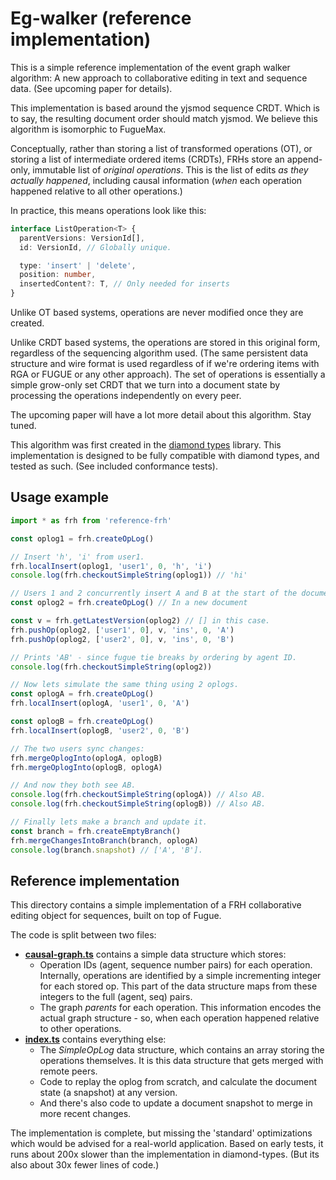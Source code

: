 # Eg-walker (reference implementation)

This is a simple reference implementation of the event graph walker algorithm: A new approach to collaborative editing in text and sequence data. (See upcoming paper for details).

This implementation is based around the yjsmod sequence CRDT. Which is to say, the resulting document order should match yjsmod. We believe this algorithm is isomorphic to FugueMax.

Conceptually, rather than storing a list of transformed operations (OT), or storing a list of intermediate ordered items (CRDTs), FRHs store an append-only, immutable list of *original operations*. This is the list of edits *as they actually happened*, including causal information (*when* each operation happened relative to all other operations.)

In practice, this means operations look like this:

```typescript
interface ListOperation<T> {
  parentVersions: VersionId[],
  id: VersionId, // Globally unique.

  type: 'insert' | 'delete',
  position: number,
  insertedContent?: T, // Only needed for inserts
}
```

Unlike OT based systems, operations are never modified once they are created.

Unlike CRDT based systems, the operations are stored in this original form, regardless of the sequencing algorithm used. (The same persistent data structure and wire format is used regardless of if we're ordering items with RGA or FUGUE or any other approach). The set of operations is essentially a simple grow-only set CRDT that we turn into a document state by processing the operations independently on every peer.

The upcoming paper will have a lot more detail about this algorithm. Stay tuned.

This algorithm was first created in the [diamond types](https://github.com/josephg/diamond-types) library. This implementation is designed to be fully compatible with diamond types, and tested as such. (See included conformance tests).

## Usage example

```javascript
import * as frh from 'reference-frh'

const oplog1 = frh.createOpLog()

// Insert 'h', 'i' from user1.
frh.localInsert(oplog1, 'user1', 0, 'h', 'i')
console.log(frh.checkoutSimpleString(oplog1)) // 'hi'

// Users 1 and 2 concurrently insert A and B at the start of the document
const oplog2 = frh.createOpLog() // In a new document

const v = frh.getLatestVersion(oplog2) // [] in this case.
frh.pushOp(oplog2, ['user1', 0], v, 'ins', 0, 'A')
frh.pushOp(oplog2, ['user2', 0], v, 'ins', 0, 'B')

// Prints 'AB' - since fugue tie breaks by ordering by agent ID.
console.log(frh.checkoutSimpleString(oplog2))

// Now lets simulate the same thing using 2 oplogs.
const oplogA = frh.createOpLog()
frh.localInsert(oplogA, 'user1', 0, 'A')

const oplogB = frh.createOpLog()
frh.localInsert(oplogB, 'user2', 0, 'B')

// The two users sync changes:
frh.mergeOplogInto(oplogA, oplogB)
frh.mergeOplogInto(oplogB, oplogA)

// And now they both see AB.
console.log(frh.checkoutSimpleString(oplogA)) // Also AB.
console.log(frh.checkoutSimpleString(oplogB)) // Also AB.

// Finally lets make a branch and update it.
const branch = frh.createEmptyBranch()
frh.mergeChangesIntoBranch(branch, oplogA)
console.log(branch.snapshot) // ['A', 'B'].
```



## Reference implementation

This directory contains a simple implementation of a FRH collaborative editing
object for sequences, built on top of Fugue.

The code is split between two files:

- **[causal-graph.ts](src/causal-graph.ts)** contains a simple data structure which stores:
  - Operation IDs (agent, sequence number pairs) for each operation. Internally, operations are identified by a simple incrementing integer for each stored op. This part of the data structure maps from these integers to the full (agent, seq) pairs.
  - The graph *parents* for each operation. This information encodes the actual graph structure - so, when each operation happened relative to other operations.
- **[index.ts](src/index.ts)** contains everything else:
  - The *SimpleOpLog* data structure, which contains an array storing the operations themselves. It is this data structure that gets merged with remote peers.
  - Code to replay the oplog from scratch, and calculate the document state (a snapshot) at any version.
  - And there's also code to update a document snapshot to merge in more recent changes.

The implementation is complete, but missing the 'standard' optimizations which
would be advised for a real-world application. Based on early tests, it runs about 200x slower than the implementation in diamond-types. (But its also about 30x fewer lines of code.)
